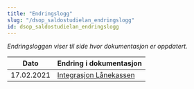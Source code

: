 ```yaml
---
title: "Endringslogg"
slug: "/dsop_saldostudielan_endringslogg"
id: dsop_saldostudielan_endringslogg
---
```


*Endringsloggen viser til side hvor dokumentasjon er oppdatert.*

| Dato        | Endring i dokumentasjon |
|-------------| ------------------------|
|17.02.2021  |[Integrasjon Lånekassen](https:/dokumentasjon.dsop.no/saldo-studielan/dsop_saldostudielan_integrasjonLanekassen#endringslogg)

